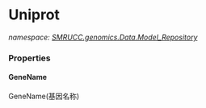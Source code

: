 ﻿# Uniprot
_namespace: [SMRUCC.genomics.Data.Model_Repository](./index.md)_






### Properties

#### GeneName
GeneName(基因名称)
